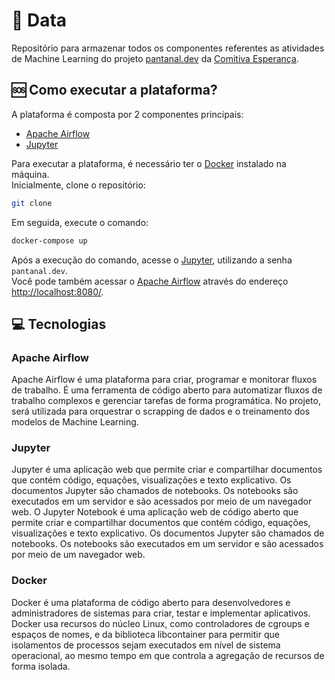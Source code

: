 # 🎲 Data
Repositório para armazenar todos os componentes referentes as atividades de Machine Learning do projeto [pantanal.dev](<Pantanal.dev>) da [Comitiva Esperança](<https://github.com/comitivaesperanca>).

## 🆘 Como executar a plataforma?
A plataforma é composta por 2 componentes principais:
- [Apache Airflow](<https://airflow.apache.org/>)
- [Jupyter](<https://jupyter.org/>)

Para executar a plataforma, é necessário ter o [Docker](<https://www.docker.com/>) instalado na máquina. <br>
Inicialmente, clone o repositório:
```bash
git clone
```
Em seguida, execute o comando:
```bash
docker-compose up
```
Após a execução do comando, acesse o [Jupyter](<http://localhost:8888/>), utilizando a senha `pantanal.dev`. <br>
Você pode também acessar o [Apache Airflow](https://airflow.apache.org/) através do endereço [http://localhost:8080/](<http://localhost:8080/>).

## 💻 Tecnologias

### Apache Airflow
Apache Airflow é uma plataforma para criar, programar e monitorar fluxos de trabalho. É uma ferramenta de código aberto para automatizar fluxos de trabalho complexos e gerenciar tarefas de forma programática.
No projeto, será utilizada para orquestrar o scrapping de dados e o treinamento dos modelos de Machine Learning.

### Jupyter 
Jupyter é uma aplicação web que permite criar e compartilhar documentos que contém código, equações, visualizações e texto explicativo. Os documentos Jupyter são chamados de notebooks. Os notebooks são executados em um servidor e são acessados por meio de um navegador web. O Jupyter Notebook é uma aplicação web de código aberto que permite criar e compartilhar documentos que contém código, equações, visualizações e texto explicativo. Os documentos Jupyter são chamados de notebooks. Os notebooks são executados em um servidor e são acessados por meio de um navegador web.

### Docker
Docker é uma plataforma de código aberto para desenvolvedores e administradores de sistemas para criar, testar e implementar aplicativos. Docker usa recursos do núcleo Linux, como controladores de cgroups e espaços de nomes, e da biblioteca libcontainer para permitir que isolamentos de processos sejam executados em nível de sistema operacional, ao mesmo tempo em que controla a agregação de recursos de forma isolada.
